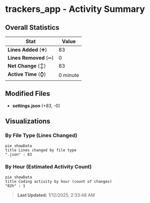 # trackers_app - Activity Summary 

## Overall Statistics

| Stat                   | Value                                                             |
| ---------------------- | ----------------------------------------------------------------- |
| **Lines Added** (➕)   | 83                                          |
| **Lines Removed** (➖) | 0                                        |
| **Net Change** (↕)    | 83                |
| **Active Time** (⌚)   | 0 minute |


## Modified Files
- **settings.json** (+83, -0)

## Visualizations

### By File Type (Lines Changed)

```mermaid
pie showData
title Lines changed by file type
".json" : 83
```

### By Hour (Estimated Activity Count)

```mermaid
pie showData
title Coding activity by hour (count of changes)
"02h" : 1
```


> **Last Updated:** 1/12/2025, 2:33:48 AM